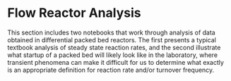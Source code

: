 # Flow Reactor Analysis

This section includes two notebooks that work through analysis of data obtained in differential packed bed reactors. The first presents a typical textbook analysis of steady state reaction rates, and the second illustrate what startup of a packed bed will likely look like in the laboratory, where transient phenomena can make it difficult for us to determine what exactly is an appropriate definition for reaction rate and/or turnover frequency.